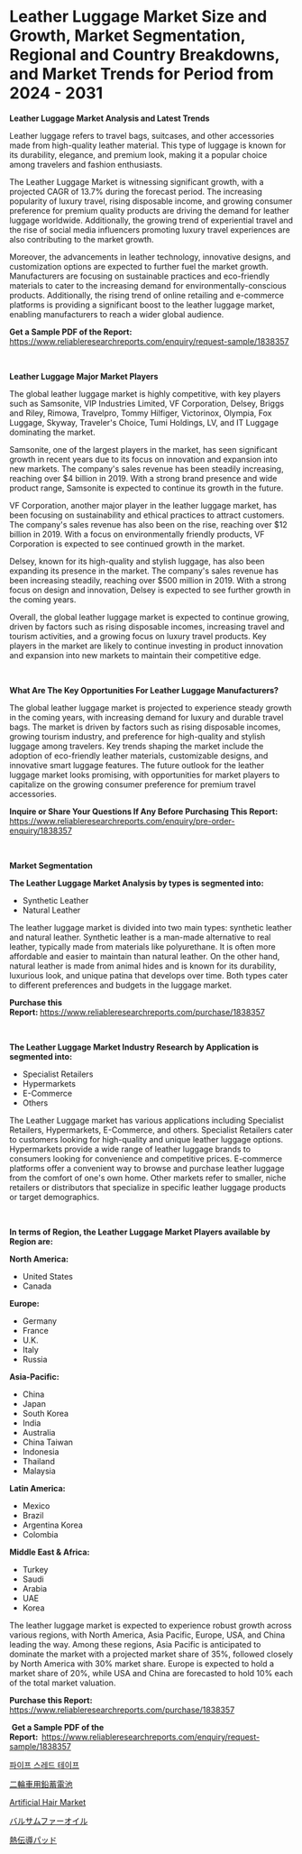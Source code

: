 <p><h1>Leather Luggage Market Size and Growth, Market Segmentation, Regional and Country Breakdowns, and Market Trends for Period from 2024 -  2031</h1></p><p><strong>Leather Luggage Market Analysis and Latest Trends</strong></p>
<p><p>Leather luggage refers to travel bags, suitcases, and other accessories made from high-quality leather material. This type of luggage is known for its durability, elegance, and premium look, making it a popular choice among travelers and fashion enthusiasts.</p><p>The Leather Luggage Market is witnessing significant growth, with a projected CAGR of 13.7% during the forecast period. The increasing popularity of luxury travel, rising disposable income, and growing consumer preference for premium quality products are driving the demand for leather luggage worldwide. Additionally, the growing trend of experiential travel and the rise of social media influencers promoting luxury travel experiences are also contributing to the market growth.</p><p>Moreover, the advancements in leather technology, innovative designs, and customization options are expected to further fuel the market growth. Manufacturers are focusing on sustainable practices and eco-friendly materials to cater to the increasing demand for environmentally-conscious products. Additionally, the rising trend of online retailing and e-commerce platforms is providing a significant boost to the leather luggage market, enabling manufacturers to reach a wider global audience.</p></p>
<p><strong>Get a Sample PDF of the Report:&nbsp;</strong> <a href="https://www.reliableresearchreports.com/enquiry/request-sample/1838357">https://www.reliableresearchreports.com/enquiry/request-sample/1838357</a></p>
<p>&nbsp;</p>
<p><strong>Leather Luggage Major Market Players</strong></p>
<p><p>The global leather luggage market is highly competitive, with key players such as Samsonite, VIP Industries Limited, VF Corporation, Delsey, Briggs and Riley, Rimowa, Travelpro, Tommy Hilfiger, Victorinox, Olympia, Fox Luggage, Skyway, Traveler's Choice, Tumi Holdings, LV, and IT Luggage dominating the market.</p><p>Samsonite, one of the largest players in the market, has seen significant growth in recent years due to its focus on innovation and expansion into new markets. The company's sales revenue has been steadily increasing, reaching over $4 billion in 2019. With a strong brand presence and wide product range, Samsonite is expected to continue its growth in the future.</p><p>VF Corporation, another major player in the leather luggage market, has been focusing on sustainability and ethical practices to attract customers. The company's sales revenue has also been on the rise, reaching over $12 billion in 2019. With a focus on environmentally friendly products, VF Corporation is expected to see continued growth in the market.</p><p>Delsey, known for its high-quality and stylish luggage, has also been expanding its presence in the market. The company's sales revenue has been increasing steadily, reaching over $500 million in 2019. With a strong focus on design and innovation, Delsey is expected to see further growth in the coming years.</p><p>Overall, the global leather luggage market is expected to continue growing, driven by factors such as rising disposable incomes, increasing travel and tourism activities, and a growing focus on luxury travel products. Key players in the market are likely to continue investing in product innovation and expansion into new markets to maintain their competitive edge.</p></p>
<p>&nbsp;</p>
<p><strong>What Are The Key Opportunities For Leather Luggage Manufacturers?</strong></p>
<p><p>The global leather luggage market is projected to experience steady growth in the coming years, with increasing demand for luxury and durable travel bags. The market is driven by factors such as rising disposable incomes, growing tourism industry, and preference for high-quality and stylish luggage among travelers. Key trends shaping the market include the adoption of eco-friendly leather materials, customizable designs, and innovative smart luggage features. The future outlook for the leather luggage market looks promising, with opportunities for market players to capitalize on the growing consumer preference for premium travel accessories.</p></p>
<p><strong>Inquire or Share Your Questions If Any Before Purchasing This Report:</strong> <a href="https://www.reliableresearchreports.com/enquiry/pre-order-enquiry/1838357">https://www.reliableresearchreports.com/enquiry/pre-order-enquiry/1838357</a></p>
<p>&nbsp;</p>
<p><strong>Market Segmentation</strong></p>
<p><strong>The Leather Luggage Market Analysis by types is segmented into:</strong></p>
<p><ul><li>Synthetic Leather</li><li>Natural Leather</li></ul></p>
<p><p>The leather luggage market is divided into two main types: synthetic leather and natural leather. Synthetic leather is a man-made alternative to real leather, typically made from materials like polyurethane. It is often more affordable and easier to maintain than natural leather. On the other hand, natural leather is made from animal hides and is known for its durability, luxurious look, and unique patina that develops over time. Both types cater to different preferences and budgets in the luggage market.</p></p>
<p><strong>Purchase this Report:&nbsp;</strong><a href="https://www.reliableresearchreports.com/purchase/1838357">https://www.reliableresearchreports.com/purchase/1838357</a></p>
<p>&nbsp;</p>
<p><strong>The Leather Luggage Market Industry Research by Application is segmented into:</strong></p>
<p><ul><li>Specialist Retailers</li><li>Hypermarkets</li><li>E-Commerce</li><li>Others</li></ul></p>
<p><p>The Leather Luggage market has various applications including Specialist Retailers, Hypermarkets, E-Commerce, and others. Specialist Retailers cater to customers looking for high-quality and unique leather luggage options. Hypermarkets provide a wide range of leather luggage brands to consumers looking for convenience and competitive prices. E-commerce platforms offer a convenient way to browse and purchase leather luggage from the comfort of one's own home. Other markets refer to smaller, niche retailers or distributors that specialize in specific leather luggage products or target demographics.</p></p>
<p>&nbsp;</p>
<p><strong>In terms of Region, the Leather Luggage Market Players available by Region are:</strong></p>
<p>
    <p> <strong> North America: </strong>
        <ul>
            <li>United States</li>
            <li>Canada</li>
        </ul>
        </p> 
    <p> <strong> Europe: </strong>
        <ul>
            <li>Germany</li>
            <li>France</li>
            <li>U.K.</li>
            <li>Italy</li>
            <li>Russia</li>
        </ul>
        </p> 
    <p> <strong> Asia-Pacific: </strong>
        <ul>
            <li>China</li>
            <li>Japan</li>
            <li>South Korea</li>
            <li>India</li>
            <li>Australia</li>
            <li>China Taiwan</li>
            <li>Indonesia</li>
            <li>Thailand</li>
            <li>Malaysia</li>
        </ul>
        </p> 
    <p> <strong> Latin America: </strong>
        <ul>
            <li>Mexico</li>
            <li>Brazil</li>
            <li>Argentina Korea</li>
            <li>Colombia</li>
        </ul>
        </p> 
    <p> <strong> Middle East & Africa: </strong>
        <ul>
            <li>Turkey</li>
            <li>Saudi</li>
            <li>Arabia</li>
            <li>UAE</li>
            <li>Korea</li>
        </ul>
    </p>
    </p>
<p><p>The leather luggage market is expected to experience robust growth across various regions, with North America, Asia Pacific, Europe, USA, and China leading the way. Among these regions, Asia Pacific is anticipated to dominate the market with a projected market share of 35%, followed closely by North America with 30% market share. Europe is expected to hold a market share of 20%, while USA and China are forecasted to hold 10% each of the total market valuation.</p></p>
<p><strong>Purchase this Report: </strong><a href="https://www.reliableresearchreports.com/purchase/1838357">https://www.reliableresearchreports.com/purchase/1838357</a></p>
<p>&nbsp;<strong>Get a Sample PDF of the Report:&nbsp;&nbsp;</strong><a href="https://www.reliableresearchreports.com/enquiry/request-sample/1838357">https://www.reliableresearchreports.com/enquiry/request-sample/1838357</a></p>
<p><strong></strong></p>
<p><p><a href="https://medium.com/@lucianmaluan2022/%ED%8C%8C%EC%9D%B4%ED%94%84-%EC%8A%A4%EB%A0%88%EB%93%9C-%ED%85%8C%EC%9D%B4%ED%94%84-%EC%8B%9C%EC%9E%A5-%EC%A0%90%EC%9C%A0%EC%9C%A8-%EB%B3%80%ED%99%94-%EB%B0%8F-%EC%8B%9C%EC%9E%A5-%EC%84%B1%EC%9E%A5-%EC%B6%94%EC%9D%B4-2024-2031-1702d7418dd5">파이프 스레드 테이프</a></p><p><a href="https://medium.com/@rylanaufman56456/%E3%83%90%E3%82%A4%E3%82%AF%E7%94%A8%E9%89%9B%E8%93%84%E9%9B%BB%E6%B1%A0%E5%B8%82%E5%A0%B4-%E5%B8%82%E5%A0%B4%E3%81%AE%E5%B9%B4%E9%96%93%E6%88%90%E9%95%B7%E7%8E%87-%E5%B8%82%E5%A0%B4%E3%83%88%E3%83%AC%E3%83%B3%E3%83%89-%E6%88%90%E9%95%B7%E6%88%A6%E7%95%A5%E3%81%AB%E9%96%A2%E3%81%99%E3%82%8B%E6%B4%9E%E5%AF%9F-c43fb1a94822">二輪車用鉛蓄電池</a></p><p><a href="https://github.com/biheemgalvinlouises6hokrh3h/Market-Research-Report-List-1/blob/main/artificial-hair-market.md">Artificial Hair Market</a></p><p><a href="https://medium.com/@kamdeall7845/%E3%83%90%E3%83%AB%E3%82%B5%E3%83%A0%E3%83%A2%E3%83%9F%E6%B2%B9%E5%B8%82%E5%A0%B4-2031%E5%B9%B4%E3%81%BE%E3%81%A7%E3%81%AE%E6%88%90%E5%8A%9F%E3%81%99%E3%82%8B%E3%83%93%E3%82%B8%E3%83%8D%E3%82%B9%E6%88%A6%E7%95%A5%E3%81%AE%E9%8D%B5-08d0ed637e6f">バルサムファーオイル</a></p><p><a href="https://github.com/zoetazuur/Market-Research-Report-List-1/blob/main/26304506334.md">熱伝導パッド</a></p></p>